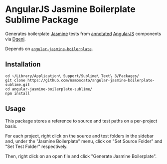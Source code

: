 # AngularJS Jasmine Boilerplate Sublime Package

Generates boilerplate [Jasmine](http://jasmine.github.io/) tests from [annotated](https://github.com/angular/angular.js/wiki/Writing-AngularJS-Documentation) [AngularJS](https://angularjs.org/) components via [Dgeni](https://github.com/angular/dgeni).

Depends on [`angular-jasmine-boilerplate`](https://github.com/namoscato/angular-jasmine-boilerplate).

## Installation

    cd ~/Library/Application\ Support/Sublime\ Text\ 3/Packages/
    git clone https://github.com/namoscato/angular-jasmine-boilerplate-sublime.git
    cd angular-jasmine-boilerplate-sublime/
    npm install

## Usage

This package stores a reference to source and test paths on a per-project basis.

For each project, right click on the source and test folders in the sidebar and, under the "Jasmine Boilerplate" menu, click on "Set Source Folder" and "Set Test Folder" respectively.

Then, right click on an open file and click "Generate Jasmine Boilerplate".
